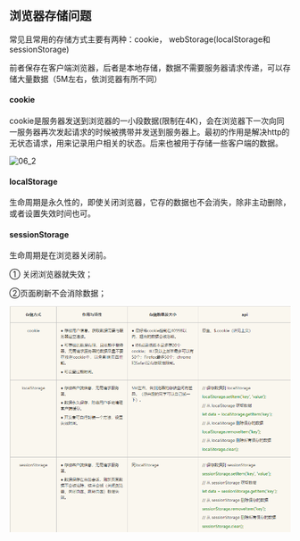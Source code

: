 ## 浏览器存储问题

常见且常用的存储方式主要有两种：cookie， webStorage(localStorage和sessionStorage)

前者保存在客户端浏览器，后者是本地存储，数据不需要服务器请求传递，可以存储大量数据（5M左右，依浏览器有所不同）

#### cookie

cookie是服务器发送到浏览器的一小段数据(限制在4K)，会在浏览器下一次向同一服务器再次发起请求的时候被携带并发送到服务器上。最初的作用是解决http的无状态请求，用来记录用户相关的状态。后来也被用于存储一些客户端的数据。

![06_2](F:\self\每日问题\img\06_2.png)

#### localStorage

生命周期是永久性的，即使关闭浏览器，它存的数据也不会消失，除非主动删除，或者设置失效时间也可。

#### sessionStorage

生命周期是在浏览器关闭前。

① 关闭浏览器就失效；

②页面刷新不会消除数据；

![06_01](img/06_01.png)

















